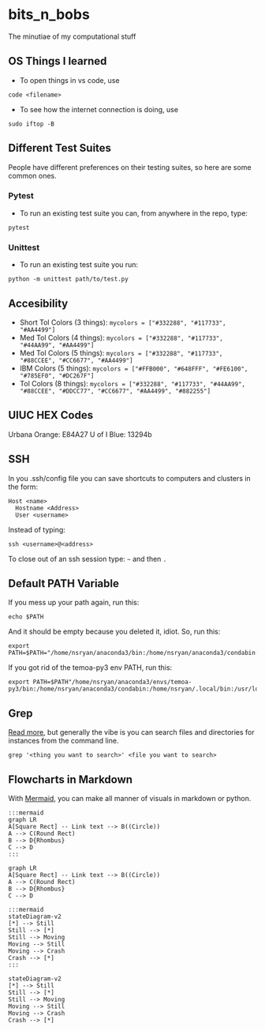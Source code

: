 # bits_n_bobs
The minutiae of my computational stuff

## OS Things I learned

* To open things in vs code, use

```
code <filename>
```

* To see how the internet connection is doing, use

```
sudo iftop -B
```


## Different Test Suites
People have different preferences on their testing suites, so here are some
common ones.

### Pytest
* To run an existing test suite you can, from anywhere in the repo, type:
```
pytest
```

### Unittest
* To run an existing test suite you run:

```
python -m unittest path/to/test.py
```


## Accesibility
* Short Tol Colors (3 things): `mycolors = ["#332288", "#117733", "#AA4499"]`
* Med Tol Colors (4 things):  `mycolors = ["#332288", "#117733", "#44AA99", "#AA4499"]`
* Med Tol Colors (5 things):  `mycolors = ["#332288", "#117733", "#88CCEE", "#CC6677", "#AA4499"]`
* IBM Colors (5 things): `mycolors = ["#FFB000", "#648FFF", "#FE6100", "#785EF0", "#DC267F"]`
* Tol Colors (8 things): `mycolors = ["#332288", "#117733", "#44AA99", "#88CCEE", "#DDCC77", "#CC6677", "#AA4499", "#882255"]`


## UIUC HEX Codes
Urbana Orange: E84A27
U of I Blue: 13294b


## SSH
In you .ssh/config file you can save shortcuts to computers and
clusters in the form:

```
Host <name>
  Hostname <Address>
  User <username>
```

Instead of typing:

```
ssh <username>@<address>
```

To close out of an ssh session type: `~` and then `.`


## Default PATH Variable

If you mess up your path again, run this:
```
echo $PATH
```
And it should be empty because you deleted it, idiot. So, run this:
```
export PATH=$PATH="/home/nsryan/anaconda3/bin:/home/nsryan/anaconda3/condabin:/home/nsryan/.local/bin:/usr/local/sbin:/usr/local/bin:/usr/sbin:/usr/bin:/sbin:/bin:/usr/games:/usr/local/games:/snap/bin"
```
If you got rid of the temoa-py3 env PATH, run this:
```
export PATH=$PATH"/home/nsryan/anaconda3/envs/temoa-py3/bin:/home/nsryan/anaconda3/condabin:/home/nsryan/.local/bin:/usr/local/sbin:/usr/local/bin:/usr/sbin:/usr/bin:/sbin:/bin:/usr/games:/usr/local/games:/snap/bin"

```

## Grep
[Read more](https://www.freecodecamp.org/news/grep-command-in-linux-usage-options-and-syntax-examples/), but generally the vibe is you can search files and directories for instances from the command line.

```
grep '<thing you want to search>' <file you want to search>
```
## Flowcharts in Markdown
With [Mermaid](https://github.com/mermaid-js/mermaid-cli), you can make all manner of visuals in markdown or python.
```
:::mermaid
graph LR
A[Square Rect] -- Link text --> B((Circle))
A --> C(Round Rect)
B --> D{Rhombus}
C --> D
:::
```
```mermaid
graph LR
A[Square Rect] -- Link text --> B((Circle))
A --> C(Round Rect)
B --> D{Rhombus}
C --> D
```

```
:::mermaid
stateDiagram-v2
[*] --> Still
Still --> [*]
Still --> Moving
Moving --> Still
Moving --> Crash
Crash --> [*]
:::
```
```mermaid
stateDiagram-v2
[*] --> Still
Still --> [*]
Still --> Moving
Moving --> Still
Moving --> Crash
Crash --> [*]
```

